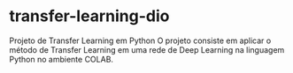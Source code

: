 # transfer-learning-dio
Projeto de Transfer Learning em Python  O projeto consiste em aplicar o método de Transfer Learning em uma rede de Deep Learning na linguagem Python no ambiente COLAB.  
